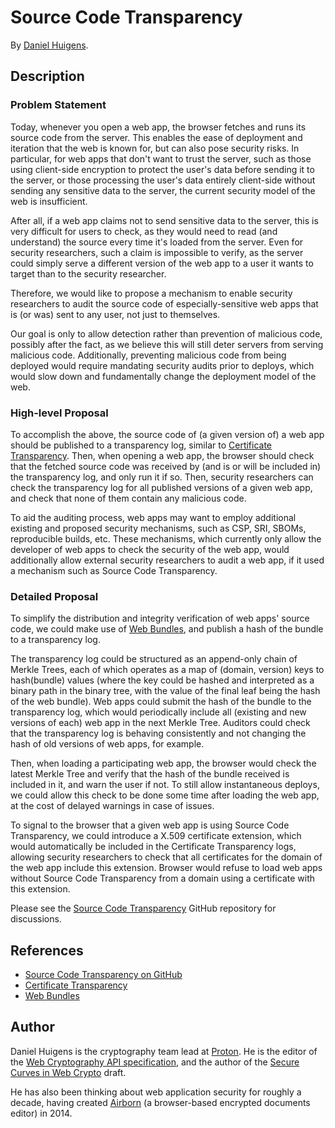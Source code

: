 # Source Code Transparency

By [Daniel Huigens](#author).

## Description

### Problem Statement
 
Today, whenever you open a web app, the browser fetches and runs its
source code from the server. This enables the ease of deployment and
iteration that the web is known for, but can also pose security risks.
In particular, for web apps that don't want to trust the server, such
as those using client-side encryption to protect the user's data before
sending it to the server, or those processing the user's data entirely
client-side without sending any sensitive data to the server, the
current security model of the web is insufficient.
 
After all, if a web app claims not to send sensitive data to the server,
this is very difficult for users to check, as they would need to read
(and understand) the source every time it's loaded from the server.
Even for security researchers, such a claim is impossible to verify, as
the server could simply serve a different version of the web app to a
user it wants to target than to the security researcher.
 
Therefore, we would like to propose a mechanism to enable security
researchers to audit the source code of especially-sensitive web apps
that is (or was) sent to any user, not just to themselves.
 
Our goal is only to allow detection rather than prevention of malicious
code, possibly after the fact, as we believe this will still deter
servers from serving malicious code. Additionally, preventing malicious
code from being deployed would require mandating security audits prior
to deploys, which would slow down and fundamentally change the
deployment model of the web.
 
### High-level Proposal
 
To accomplish the above, the source code of (a given version of) a web
app should be published to a transparency log, similar to [Certificate
Transparency](https://certificate.transparency.dev/). Then, when opening
a web app, the browser should check that the fetched source code was
received by (and is or will be included in) the transparency log, and
only run it if so. Then, security researchers can check the transparency
log for all published versions of a given web app, and check that none of
them contain any malicious code.
 
To aid the auditing process, web apps may want to employ additional
existing and proposed security mechanisms, such as CSP, SRI, SBOMs,
reproducible builds, etc. These mechanisms, which currently only allow
the developer of web apps to check the security of the web app, would
additionally allow external security researchers to audit a web app, if
it used a mechanism such as Source Code Transparency.
 
### Detailed Proposal
 
To simplify the distribution and integrity verification of web apps'
source code, we could make use of
[Web Bundles](https://wpack-wg.github.io/bundled-responses/draft-ietf-wpack-bundled-responses.html),
and publish a hash of the bundle to a transparency log.
 
The transparency log could be structured as an append-only chain of
Merkle Trees, each of which operates as a map of (domain, version) keys
to hash(bundle) values (where the key could be hashed and interpreted
as a binary path in the binary tree, with the value of the final leaf
being the hash of the web bundle). Web apps could submit the hash of
the bundle to the transparency log, which would periodically include
all (existing and new versions of each) web app in the next Merkle Tree.
Auditors could check that the transparency log is behaving consistently
and not changing the hash of old versions of web apps, for example.
 
Then, when loading a participating web app, the browser would check the
latest Merkle Tree and verify that the hash of the bundle received is
included in it, and warn the user if not. To still allow instantaneous
deploys, we could allow this check to be done some time after loading
the web app, at the cost of delayed warnings in case of issues.
 
To signal to the browser that a given web app is using Source Code
Transparency, we could introduce a X.509 certificate extension, which
would automatically be included in the Certificate Transparency logs,
allowing security researchers to check that all certificates for the
domain of the web app include this extension. Browser would refuse to
load web apps without Source Code Transparency from a domain using a
certificate with this extension.

Please see the
[Source Code Transparency](https://github.com/twiss/source-code-transparency)
GitHub repository for discussions.

## References

- [Source Code Transparency on GitHub](https://github.com/twiss/source-code-transparency)
- [Certificate Transparency](https://certificate.transparency.dev/)
- [Web Bundles](https://wpack-wg.github.io/bundled-responses/draft-ietf-wpack-bundled-responses.html)

## Author

Daniel Huigens is the cryptography team lead at [Proton](https://proton.me/).
He is the editor of the
[Web Cryptography API specification](https://w3c.github.io/webcrypto/),
and the author of the
[Secure Curves in Web Crypto](https://wicg.github.io/webcrypto-secure-curves/)
draft.
 
He has also been thinking about web application security for roughly a
decade, having created [Airborn](https://www.airborn.io/) (a browser-based
encrypted documents editor) in 2014.